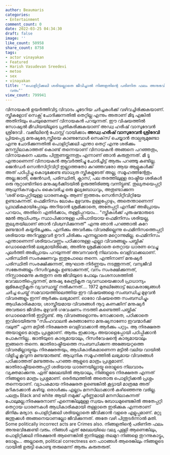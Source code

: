 ```yaml
---
author: Beaumaris
categories:
- Entertainment
comment_count: 0
date: 2022-03-25 04:34:30
draft: false
image: ''
like_count: 50958
share_count: 8758
tags:
- actor vinayakan
- Featured
- Harish Vasudevan Sreedevi
- metoo
- sex
- vinayakan
title: '"പൊളിറ്റിക്കലി ശരിയല്ലാതെ ജീവിച്ചാൽ നിങ്ങളതിന്റെ പരിണിത ഫലം അനുഭവിക്കേണ്ടി
  വരും"'
view_count: 799941
---
```


വിനായകൻ ഉയർത്തിവിട്ട വിവാദം ചൂടേറിയ ചർച്ചകൾക്ക് വഴിവച്ചിരിക്കുകയാണ്. സ്ത്രീകളോട് സെക്സ് ചോദിക്കുന്നതിൽ തെറ്റില്ല എന്നും അതാണ് മീടു എങ്കിൽ അതിനിയും ചെയുമെന്നണ് വിനായകൻ പറയുന്നത്. ഈ വിഷയത്തിൽ സോഷ്യൽ മീഡിയയിലൂടെ പ്രതികരിക്കുകയാണ് അഡ്വ ഹരീഷ് വാസുദേവൻ ശ്രീദേവി . വക്കീലിന്റെ പോസ്റ്റ് വായിക്കാം **അഡ്വ ഹരീഷ് വാസുദേവൻ ശ്രീദേവി** പ്രിയപ്പെട്ട മനുഷ്യരേ,സ്ത്രീയെ കാണുമ്പോൾ സെക്‌സ് ചെയ്യാൻ താല്പര്യമുണ്ടോ എന്നു ചോദിക്കുന്നതിൽ പൊളിറ്റിക്കലി എന്താ തെറ്റ് എന്നു ശരിക്കും മനസ്സിലാകാത്തത് കൊണ്ട് തന്നെയാണ് വിനായകൻ അങ്ങനെ പറഞ്ഞതും, വിനായകനെ പലരും പിന്തുണയ്ക്കുന്നതും എന്നാണ് ഞാൻ കരുതുന്നത്. മീ ടൂ എന്താണെന്ന് വിനായകൻ ആവർത്തിച്ചു ചോദിച്ചിട്ട് ആരും പറഞ്ഞു കണ്ടില്ല. ജെൻഡർ സെൻസിറ്റിവിറ്റി ഇല്ലാത്തതോ കുറഞ്ഞവരോ ആയ ആളുകൾക്ക് അത് പഠിപ്പിച്ചു കൊടുക്കേണ്ട ബാധ്യത സ്ത്രീകളുടേത് അല്ല, സമൂഹത്തിന്റേതും അല്ല.ജാതി, ജെൻഡർ, പരിസ്ഥിതി, ക്ലാസ്, പല തരത്തിലുള്ള രാഷ്ട്രീയ ശരികൾ ഒരു നൂറ്റാണ്ടിനിടെ മനുഷ്യർക്കിടയിൽ ഉരുത്തിരിഞ്ഞു വന്നിട്ടുണ്ട്. തുല്യതയെപ്പറ്റി ആധുനികസമൂഹം കൈവരിച്ച ഒരു മൂല്യബോധവും, അതുണ്ടാക്കുന്ന 'ശരി'യെപ്പറ്റിയുള്ള ധാരണകളും ആണ് ഇത്തരം സെൻസിറ്റീവിറ്റിയേ ഉണ്ടാകുന്നത്. ഫെമിനിസം ലോകം മുഴുവനും ഉള്ളപ്പോഴും, അതെന്താണെന്ന് പ്രാഥമികമായിപ്പോലും അറിയാൻ ശ്രമിക്കാതെ, അതേപ്പറ്റി എനിക്ക് അഭിപ്രായം പറയാം, അതിനെ എതിർക്കാം, തള്ളിപ്പറയാം... "സ്ത്രീകൾക്ക് പുരുഷന്മാരുടെ മേൽ ആധിപത്യം സ്ഥാപിക്കാനുള്ള പരിപാടിയായ ഫെമിനിസം ശരിയല്ല, തുല്യതയിലാണ് ഞാൻ വിശ്വസിക്കുന്നത്" എന്നു ഞാൻ പറഞ്ഞാൽ കുറേ മണ്ടന്മാർ കയ്യടിച്ചേക്കും. എനിക്കും അവർക്കും വിവരമില്ലെന്നു ഫെമിനിസത്തെപ്പറ്റി ശരിയായ അറിവുള്ളവർ ഊറി ചിരിക്കും എന്നല്ലാതെ മറ്റൊന്നുമില്ല. ഫെമിനിസം എന്താണെന്ന് ശരിയാംവണ്ണം പഠിക്കാനുള്ള എല്ലാ വിവരങ്ങളും പബ്ലിക് ഡൊമൈനിൽ ലഭ്യമായിരിക്കെ, അതിനു ശ്രമിക്കാതെ തെറ്റായ ധാരണ വെച്ചു പുലർത്തി അഭിപ്രായം പറയുന്നത് അവനവന്റെ നിലവാരം വെളിവാക്കലാണ്. പരിസ്ഥിതി സംരക്ഷണവും ഇതുപോലെ തന്നെ. എന്തിനാണ് മനുഷ്യർ പരിസ്ഥിതി സംരക്ഷിക്കുന്നത്, ആഘാത നിർണ്ണയം നടത്തുന്നത്, വന്യജീവി സങ്കേതങ്ങളും റിസർവുകളും ഉണ്ടാക്കുന്നത്, വനം സംരക്ഷിക്കുന്നത്, നിസ്സാരമെന്നു കരുതുന്ന ഒരു ജീവിയുടെ പോലും വംശനാശത്തിൽ വേവലാതിപ്പെടുന്നത്, മനുഷ്യ കേന്ദ്രീകൃത വ്യവസ്ഥയെക്കാൾ പ്രാധാന്യം ഭൂമികേന്ദ്രീകൃത വ്യവസ്ഥയ്ക്ക് നൽകുന്നത്.... 1972 മുതലിങ്ങോട്ട് ലോകരാജ്യങ്ങൾ ചർച്ച ചെയ്ത് സമവായത്തിലെത്തിയ ഈ വിഷയങ്ങളെ സംബന്ധിച്ച മുഴുവൻ വിവരങ്ങളും ഇന്ന് ആർക്കും ലഭ്യമാണ്. ഓരോ വിഷയത്തെ സംബന്ധിച്ചും ആധികാരികമായ, ശാസ്ത്രീയമായ വിവരങ്ങൾ നൂറു കണക്കിന് മനുഷ്യർ അവരുടെ ജീവിതം മുഴുവൻ ഗവേഷണം നടത്തി കണ്ടെത്തി പബ്ലിക് ഡൊമൈനിൽ ഇട്ടിട്ടുണ്ട്. ആ വിവരങ്ങളൊന്നും നോക്കാതെ, പഠിക്കാതെ ഇവിടെയിരുന്നു "സിംഹവാലൻ കുരങ്ങാണോ മനുഷ്യനാണോ ഇവന്മാർക്ക് വലുത്" എന്ന മട്ടിൽ നിരക്ഷരത വെളിവാക്കാൻ ആർക്കും പറ്റും. ആ നിരക്ഷരത അയാളുടെ മാത്രം പ്രശ്നമാണ്. ആരും ഇക്കാര്യം അയാളെപ്പോയി പഠിപ്പിക്കാൻ പോകുന്നില്ല.. ജാതിയുടെ കാര്യമായാലും, റിസർവേഷന്റെ കാര്യമായാലും ഇങ്ങനെ തന്നെ. ജാതിരാഷ്ട്രീയത്തെ സംബന്ധിക്കുന്ന അങ്ങേയറ്റത്തെ വിവരമില്ലായ്മയും നിരക്ഷരതയും, ആധികാരികമാണെന്ന മട്ടിൽ വലിയ വായിൽ വിളിച്ചു കൂവുന്ന മണ്ടന്മാരുണ്ട്. ആധുനിക സമൂഹത്തിൽ ലഭ്യമായ വിവരങ്ങൾ പഠിക്കാത്തത് മണ്ടത്തരം പറഞ്ഞ ആളുടെ മാത്രം പ്രശ്നമാണ്. ജാതിരാഷ്ട്രീയത്തെപ്പറ്റി ശരിയായ ധാരണയില്ലായ്മ ഒരാളുടെ നിലവാരം വ്യക്തമാക്കുന്നു. ഏത് മേഖലയിൽ ആയാലും, നിങ്ങളുടെ നിരക്ഷരത എന്നത് നിങ്ങളുടെ മാത്രം പ്രശ്നമാണ്. ഒരർത്ഥത്തിൽ അതൊരു പൊളിറ്റിക്കൽ പ്രശ്നം തന്നെയാണ്. വ്യാപകമായ നിരക്ഷരത ഉണ്ടെങ്കിൽ കൂട്ടായി മാത്രമേ അത് മറികടക്കാൻ കഴിയൂ. ഒരാൾക്കും എല്ലാം മനസിലാക്കാൻ കഴിഞ്ഞെന്നു വരില്ല. പലതും Black and white ആയി നമുക്ക് പൂർണ്ണമായി മനസിലാകുന്നത് പോലുമല്ല.നിരക്ഷരനാണ് എന്നെങ്കിലുമുള്ള സ്വയം ബോധമുണ്ടെങ്കിൽ അതേപ്പറ്റി തെറ്റായ ധാരണകൾ ആധികാരികമായി തള്ളാതെ ഇരിക്കുക എന്നതാണ് മിനിമം മര്യാദ. പൊളിറ്റിക്കലി ശരിയല്ലാതെ ജീവിക്കാൻ വളരെ എളുപ്പമാണ്. മറ്റു ജന്തുക്കൾ അങ്ങനെയാണല്ലോ ജീവിക്കുന്നത്. അതേ വഴി പിന്തുടർന്നാൽ മതി. Some politically incorrect acts are Crimes also. നിങ്ങളതിന്റെ പരിണിത ഫലം അനുഭവിക്കേണ്ടി വരും. നിങ്ങൾ ഏത് മേഖലയിലെ വല്യ പുള്ളി ആണെങ്കിലും, പൊളിറ്റിക്കലി നിരക്ഷരൻ ആണെങ്കിൽ ഇനിയുള്ള തലമുറ നിങ്ങളെ തുറന്നുകാട്ടും, ട്രോളും... അല്ലാതെ, political correctness നെ പാഠങ്ങൾ ആരെങ്കിലും നിങ്ങളുടെ വായിൽ ഉരുട്ടി കൊണ്ടു തരുമെന്ന് ആരും കരുതരുത്.
